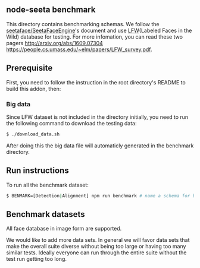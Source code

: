 node-seeta benchmark
---

This directory contains benchmarking schemas. We follow the [seetaface/SeetaFaceEngine](https://github.com/seetaface/SeetaFaceEngine#description)'s document and use [LFW](http://vis-www.cs.umass.edu/lfw/)(Labeled Faces in the Wild) database for testing. For more infomation, you can read these two pagers http://arxiv.org/abs/1609.07304 https://people.cs.umass.edu/~elm/papers/LFW_survey.pdf.

## Prerequisite

First, you need to follow the instruction in the root directory's README to build this addon, then:

### Big data

Since LFW dataset is not included in the directory initially, you need to run the following command to download the testing data:

```bash
$ ./download_data.sh
```

After doing this the big data file will automaticly generated in the benchmark directory.

## Run instructions

To run all the benchmark dataset:

```bash
$ BENMARK=[Detection|Alignment] npm run benchmark # name a schema for benchmark type.
```

## Benchmark datasets

All face database in image form are supported.

We would like to add more data sets. In general we will favor data sets that make the overall suite diverse without being too large or having too many similar tests. Ideally everyone can run through the entire suite without the test run getting too long.
